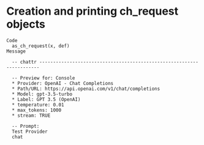 # Creation and printing ch_request objects

    Code
      as_ch_request(x, def)
    Message
      
      -- chattr ----------------------------------------------------------------------
      
      -- Preview for: Console 
      * Provider: OpenAI - Chat Completions
      * Path/URL: https://api.openai.com/v1/chat/completions
      * Model: gpt-3.5-turbo
      * Label: GPT 3.5 (OpenAI)
      * temperature: 0.01
      * max_tokens: 1000
      * stream: TRUE
      
      -- Prompt: 
      Test Provider
      chat

